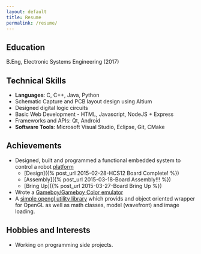 ```yaml
---
layout: default
title: Resume
permalink: /resume/
---
```


Education
---------

B.Eng, Electronic Systems Engineering (2017)


Technical Skills
----------------

* **Languages**: C, C++, Java, Python
* Schematic Capture and PCB layout design using Altium
* Designed digital logic circuits
* Basic Web Development - HTML, Javascript, NodeJS + Express
* Frameworks and APIs: Qt, Android
* **Software Tools**: Microsoft Visual Studio, Eclipse, Git, CMake


Achievements
------------

* Designed, built and programmed a functional embedded system to control a robot [platform](https://github.com/nnarain/ESEPlatformController)
	* [Design]({% post_url 2015-02-28-HCS12 Board Complete! %})
	* [Assembly]({% post_url 2015-03-18-Board Assembly!!! %})
	* [Bring Up]({% post_url 2015-03-27-Board Bring Up %})
* Wrote a [Gameboy/Gameboy Color emulator](https://github.com/nnarain/gameboycore) 
* A [simple opengl utility library](https://github.com/nnarain/sgl-wrapper) which provids and object oriented wrapper for OpenGL as well as math classes, model (wavefront) and image loading.

Hobbies and Interests
---------------------

* Working on programming side projects. 

